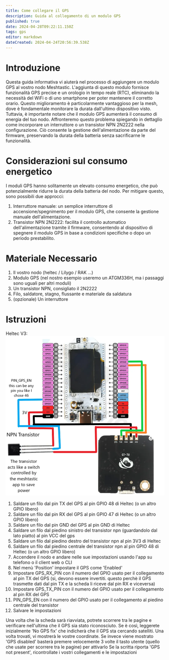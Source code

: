 ```yaml
---
title: Come collegare il GPS
description: Guida al collegamento di un modulo GPS
published: true
date: 2024-04-28T09:22:11.150Z
tags: gps
editor: markdown
dateCreated: 2024-04-24T20:56:39.538Z
---
```


# Introduzione
 Questa guida informativa vi aiuterà nel processo di aggiungere un modulo GPS al vostro nodo Meshtastic. L'aggiunta di questo modulo fornisce funzionalità GPS precise e un orologio in tempo reale (RTC), eliminando la necessità del WiFi o di uno smartphone per poter mantenere il corretto orario. Questo miglioramento è particolarmente vantaggioso per la mesh, dove è fondamentale monitorare la durata dall'ultimo dispositivo visto. Tuttavia, è importante notare che il modulo GPS aumenterà il consumo di energia del tuo nodo. Affronteremo questo problema spiegando in dettaglio come incorporare un interruttore o un transistor NPN 2N2222 nella configurazione. Ciò consente la gestione dell'alimentazione da parte del firmware, preservando la durata della batteria senza sacrificarne le funzionalità.
 # Considerazioni sul consumo energetico
I moduli GPS hanno solitamente un elevato consumo energetico, che può potenzialmente ridurre la durata della batteria del nodo. Per mitigare questo, sono possibili due approcci:

1. Interruttore manuale: un semplice interruttore di accensione/spegnimento per il modulo GPS, che consente la gestione manuale dell'alimentazione.
2. Transistor NPN 2N2222: facilita il controllo automatico dell'alimentazione tramite il firmware, consentendo al dispositivo di spegnere il modulo GPS in base a condizioni specifiche o dopo un periodo prestabilito.

# Materiale Necessario
1. Il vostro nodo (heltec / Lilygo / RAK ...)
2. Modulo GPS (nel nostro esempio useremo un ATGM336H, ma i passaggi sono uguali per altri moduli) 
3. Un transistor NPN, consigliato il 2N2222
4. Filo, saldatore, stagno, flussante e materiale da saldatura
5. (opzionale) Un interruttore

# Istruzioni
Heltec V3:
![schema_collegamento.webp](/hardware/gps/schema_collegamento.webp)
1. Saldare un filo dal pin TX del GPS al pin GPIO 48 di Heltec (o un altro GPIO libero)
2. Saldare un filo dal pin RX del GPS al pin GPIO 47 di Heltec (o un altro GPIO libero)
3. Saldare un filo dal pin GND del GPS al pin GND di Heltec
4. Saldare un filo dal piedino sinistro del transistor npn (guardandolo dal lato piatto) al pin VCC del gps
5. Saldare un filo dal piedino destro del transistor npn al pin 3V3 di Heltec
6. Saldare un filo dal piedino centrale del transistor npn al pin GPIO 48 di Heltec (o un altro GPIO libero)
7. Accendere il nodo e andare nelle sue impostazioni usando l'app su telefono o il client web o CLI
8. Nel menù 'Position' impostare il GPS come 'Enabled'
9. Impostare GPS_RX_PIN con il numero del GPIO usato per il collegamento al pin TX del GPS (si, devono essere invertiti. questo perchè il GPS trasmette dati dal pin TX e la scheda li riceve dal pin RX e viceversa)
10. Impostare GPS_TX_PIN con il numero del GPIO usato per il collegamento al pin RX del GPS
11. PIN_GPS_EN con il numero del GPIO usato per il collegamento al piedino centrale del transistor
12. Salvare le impostazioni

Una volta che la scheda sarà riavviata, potrete scorrere tra le pagine e verificare nell'ultima che il GPS sia stato riconosciuto. Se è così, leggerete inizialmente 'No GPS fix' che indicherà che il GPS sta cercando satelliti. Una volta trovati, vi mostrerà le vostre coordinate.
Se invece viene mostrato 'GPS disabled' basterà premere velocemente 3 volte il tasto utente (quello che usate per scorrere tra le pagine) per attivarlo
Se la scritta riporta 'GPS not present', ricontrollate i vostri collegamenti e le impostazioni
